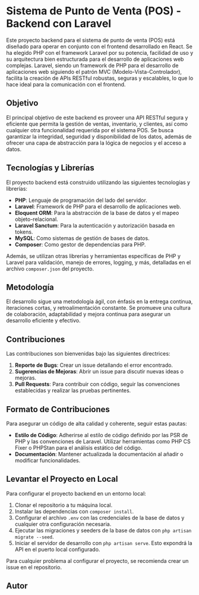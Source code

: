 # Sistema de Punto de Venta (POS) - Backend con Laravel

Este proyecto backend para el sistema de punto de venta (POS) está diseñado para operar en conjunto con el frontend desarrollado en React. Se ha elegido PHP con el framework Laravel por su potencia, facilidad de uso y su arquitectura bien estructurada para el desarrollo de aplicaciones web complejas. Laravel, siendo un framework de PHP para el desarrollo de aplicaciones web siguiendo el patrón MVC (Modelo-Vista-Controlador), facilita la creación de APIs RESTful robustas, seguras y escalables, lo que lo hace ideal para la comunicación con el frontend.

## Objetivo

El principal objetivo de este backend es proveer una API RESTful segura y eficiente que permita la gestión de ventas, inventario, y clientes, así como cualquier otra funcionalidad requerida por el sistema POS. Se busca garantizar la integridad, seguridad y disponibilidad de los datos, además de ofrecer una capa de abstracción para la lógica de negocios y el acceso a datos.

## Tecnologías y Librerías

El proyecto backend está construido utilizando las siguientes tecnologías y librerías:

- **PHP**: Lenguaje de programación del lado del servidor.
- **Laravel**: Framework de PHP para el desarrollo de aplicaciones web.
- **Eloquent ORM**: Para la abstracción de la base de datos y el mapeo objeto-relacional.
- **Laravel Sanctum**: Para la autenticación y autorización basada en tokens.
- **MySQL**: Como sistemas de gestión de bases de datos.
- **Composer**: Como gestor de dependencias para PHP.

Además, se utilizan otras librerías y herramientas específicas de PHP y Laravel para validación, manejo de errores, logging, y más, detalladas en el archivo `composer.json` del proyecto.

## Metodología

El desarrollo sigue una metodología ágil, con énfasis en la entrega continua, iteraciones cortas, y retroalimentación constante. Se promueve una cultura de colaboración, adaptabilidad y mejora continua para asegurar un desarrollo eficiente y efectivo.

## Contribuciones

Las contribuciones son bienvenidas bajo las siguientes directrices:

1. **Reporte de Bugs**: Crear un issue detallando el error encontrado.
2. **Sugerencias de Mejoras**: Abrir un issue para discutir nuevas ideas o mejoras.
3. **Pull Requests**: Para contribuir con código, seguir las convenciones establecidas y realizar las pruebas pertinentes.

## Formato de Contribuciones

Para asegurar un código de alta calidad y coherente, seguir estas pautas:

- **Estilo de Código**: Adherirse al estilo de código definido por las PSR de PHP y las convenciones de Laravel. Utilizar herramientas como PHP CS Fixer o PHPStan para el análisis estático del código.
- **Documentación**: Mantener actualizada la documentación al añadir o modificar funcionalidades.

## Levantar el Proyecto en Local

Para configurar el proyecto backend en un entorno local:

1. Clonar el repositorio a tu máquina local.
2. Instalar las dependencias con `composer install`.
3. Configurar el archivo `.env` con las credenciales de la base de datos y cualquier otra configuración necesaria.
4. Ejecutar las migraciones y seeders de la base de datos con `php artisan migrate --seed`.
5. Iniciar el servidor de desarrollo con `php artisan serve`. Esto expondrá la API en el puerto local configurado.

Para cualquier problema al configurar el proyecto, se recomienda crear un issue en el repositorio.

## Autor
